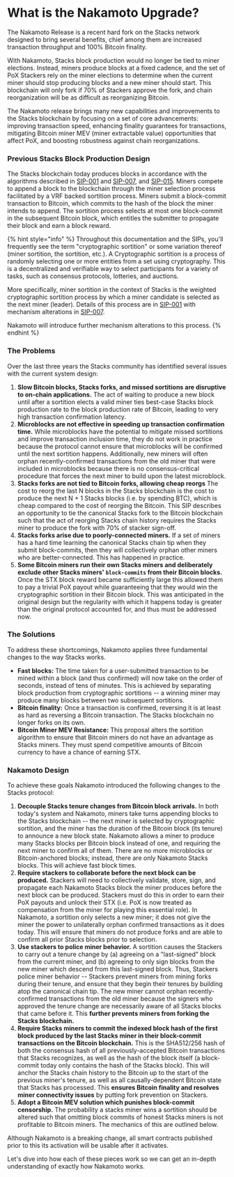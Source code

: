 # What is the Nakamoto Upgrade?

The Nakamoto Release is a recent hard fork on the Stacks network designed to bring several benefits, chief among them are increased transaction throughput and 100% Bitcoin finality.&#x20;

With Nakamoto, Stacks block production would no longer be tied to miner elections. Instead, miners produce blocks at a fixed cadence, and the set of PoX Stackers rely on the miner elections to determine when the current miner should stop producing blocks and a new miner should start. This blockchain will only fork if 70% of Stackers approve the fork, and chain reorganization will be as difficult as reorganizing Bitcoin.

The Nakamoto release brings many new capabilities and improvements to the Stacks blockchain by focusing on a set of core advancements: improving transaction speed, enhancing finality guarantees for transactions, mitigating Bitcoin miner MEV (miner extractable value) opportunities that affect PoX, and boosting robustness against chain reorganizations.

### Previous Stacks Block Production Design

The Stacks blockchain today produces blocks in accordance with the algorithms described in [SIP-001](https://github.com/stacksgov/sips/blob/main/sips/sip-001/sip-001-burn-election.md) and [SIP-007](https://github.com/stacksgov/sips/blob/main/sips/sip-007/sip-007-stacking-consensus.md), and [SIP-015](https://github.com/stacksgov/sips/blob/main/sips/sip-015/sip-015-network-upgrade.md). Miners compete to append a block to the blockchain through the miner selection process facilitated by a VRF backed sortition process. Miners submit a block-commit transaction to Bitcoin, which commits to the hash of the block the miner intends to append. The sortition process selects at most one block-commit in the subsequent Bitcoin block, which entitles the submitter to propagate their block and earn a block reward.

{% hint style="info" %}
Throughout this documentation and the SIPs, you'll frequently see the term "cryptographic sortition" or some variation thereof (miner sortition, the sortition, etc.). A Cryptographic sortition is a process of randomly selecting one or more entities from a set using cryptography. This is a decentralized and verifiable way to select participants for a variety of tasks, such as consensus protocols, lotteries, and auctions.

More specifically, miner sortition in the context of Stacks is the weighted cryptographic sortition process by which a miner candidate is selected as the next miner (leader). Details of this process are in [SIP-001](https://github.com/stacksgov/sips/blob/main/sips/sip-001/sip-001-burn-election.md) with mechanism alterations in [SIP-007](https://github.com/stacksgov/sips/blob/main/sips/sip-007/sip-007-stacking-consensus.md).

Nakamoto will introduce further mechanism alterations to this process.
{% endhint %}

### The Problems

Over the last three years the Stacks community has identified several issues with the current system design:

1. **Slow Bitcoin blocks, Stacks forks, and missed sortitions are disruptive to on-chain applications.** The act of waiting to produce a new block until after a sortition elects a valid miner ties best-case Stacks block production rate to the block production rate of Bitcoin, leading to very high transaction confirmation latency.
2. **Microblocks are not effective in speeding up transaction confirmation time.** While microblocks have the potential to mitigate missed sortitions and improve transaction inclusion time, they do not work in practice because the protocol cannot ensure that microblocks will be confirmed until the next sortition happens. Additionally, new miners will often orphan recently-confirmed transactions from the old miner that were included in microblocks because there is no consensus-critical procedure that forces the next miner to build upon the latest microblock.
3. **Stacks forks are not tied to Bitcoin forks, allowing cheap reorgs** The cost to reorg the last N blocks in the Stacks blockchain is the cost to produce the next N + 1 Stacks blocks (i.e. by spending BTC), which is cheap compared to the cost of reorging the Bitcoin. This SIP describes an opportunity to tie the canonical Stacks fork to the Bitcoin blockchain such that the act of reorging Stacks chain history requires the Stacks miner to produce the fork with 70% of stacker sign-off.
4. **Stacks forks arise due to poorly-connected miners.** If a set of miners has a hard time learning the canonical Stacks chain tip when they submit block-commits, then they will collectively orphan other miners who are better-connected. This has happened in practice.
5. **Some Bitcoin miners run their own Stacks miners and deliberately exclude other Stacks miners' `block-commits` from their Bitcoin blocks.** Once the STX block reward became sufficiently large this allowed them to pay a trivial PoX payout while guaranteeing that they would win the cryptographic sortition in their Bitcoin block. This was anticipated in the original design but the regularity with which it happens today is greater than the original protocol accounted for, and thus must be addressed now.

### The Solutions

To address these shortcomings, Nakamoto applies three fundamental changes to the way Stacks works.

* **Fast blocks:** The time taken for a user-submitted transaction to be mined within a block (and thus confirmed) will now take on the order of seconds, instead of tens of minutes. This is achieved by separating block production from cryptographic sortitions -- a winning miner may produce many blocks between two subsequent sortitions.
* **Bitcoin finality:** Once a transaction is confirmed, reversing it is at least as hard as reversing a Bitcoin transaction. The Stacks blockchain no longer forks on its own.
* **Bitcoin Miner MEV Resistance:** This proposal alters the sortition algorithm to ensure that Bitcoin miners do not have an advantage as Stacks miners. They must spend competitive amounts of Bitcoin currency to have a chance of earning STX.

### Nakamoto Design

To achieve these goals Nakamoto introduced the following changes to the Stacks protocol:

1. **Decouple Stacks tenure changes from Bitcoin block arrivals.** In both today's system and Nakamoto, miners take turns appending blocks to the Stacks blockchain -- the next miner is selected by cryptographic sortition, and the miner has the duration of the Bitcoin block (its tenure) to announce a new block state. Nakamoto allows a miner to produce many Stacks blocks per Bitcoin block instead of one, and requiring the next miner to confirm all of them. There are no more microblocks or Bitcoin-anchored blocks; instead, there are only Nakamoto Stacks blocks. This will achieve fast block times.
2. **Require stackers to collaborate before the next block can be produced.** Stackers will need to collectively validate, store, sign, and propagate each Nakamoto Stacks block the miner produces before the next block can be produced. Stackers must do this in order to earn their PoX payouts and unlock their STX (i.e. PoX is now treated as compensation from the miner for playing this essential role). In Nakamoto, a sortition only selects a new miner; it does not give the miner the power to unilaterally orphan confirmed transactions as it does today. This will ensure that miners do not produce forks and are able to confirm all prior Stacks blocks prior to selection.
3. **Use stackers to police miner behavior.** A sortition causes the Stackers to carry out a tenure change by (a) agreeing on a "last-signed" block from the current miner, and (b) agreeing to only sign blocks from the new miner which descend from this last-signed block. Thus, Stackers police miner behavior -- Stackers prevent miners from mining forks during their tenure, and ensure that they begin their tenures by building atop the canonical chain tip. The new miner cannot orphan recently-confirmed transactions from the old miner because the signers who approved the tenure change are necessarily aware of all Stacks blocks that came before it. This **further prevents miners from forking the Stacks blockchain.**
4. **Require Stacks miners to commit the indexed block hash of the first block produced by the last Stacks miner in their block-commit transactions on the Bitcoin blockchain.** This is the SHA512/256 hash of both the consensus hash of all previously-accepted Bitcoin transactions that Stacks recognizes, as well as the hash of the block itself (a block-commit today only contains the hash of the Stacks block). This will anchor the Stacks chain history to the Bitcoin up to the start of the previous miner's tenure, as well as all causally-dependent Bitcoin state that Stacks has processed. This **ensures Bitcoin finality and resolves miner connectivity issues** by putting fork prevention on Stackers.
5. **Adopt a Bitcoin MEV solution which punishes block-commit censorship.** The probability a stacks miner wins a sortition should be altered such that omitting block commits of honest Stacks miners is not profitable to Bitcoin miners. The mechanics of this are outlined below.

Although Nakamoto is a breaking change, all smart contracts published prior to this its activation will be usable after it activates.

Let's dive into how each of these pieces work so we can get an in-depth understanding of exactly how Nakamoto works.
